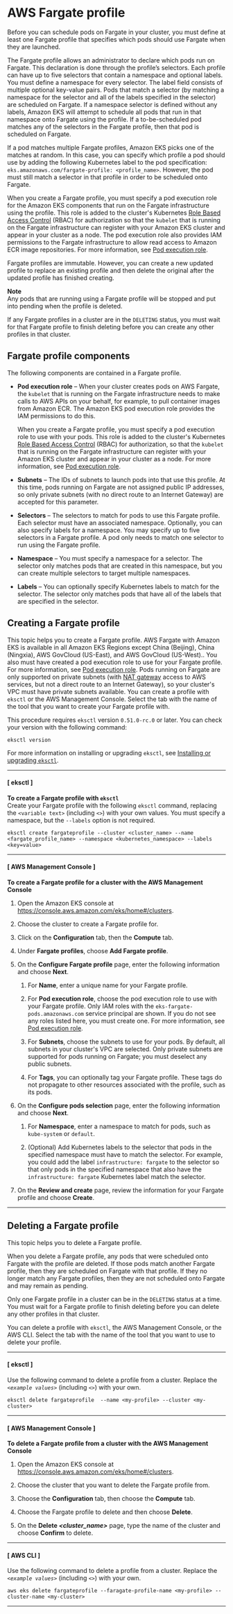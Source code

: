 # AWS Fargate profile<a name="fargate-profile"></a>

Before you can schedule pods on Fargate in your cluster, you must define at least one Fargate profile that specifies which pods should use Fargate when they are launched\.

The Fargate profile allows an administrator to declare which pods run on Fargate\. This declaration is done through the profile’s selectors\. Each profile can have up to five selectors that contain a namespace and optional labels\. You must define a namespace for every selector\. The label field consists of multiple optional key\-value pairs\. Pods that match a selector \(by matching a namespace for the selector and all of the labels specified in the selector\) are scheduled on Fargate\. If a namespace selector is defined without any labels, Amazon EKS will attempt to schedule all pods that run in that namespace onto Fargate using the profile\. If a to\-be\-scheduled pod matches any of the selectors in the Fargate profile, then that pod is scheduled on Fargate\.

If a pod matches multiple Fargate profiles, Amazon EKS picks one of the matches at random\. In this case, you can specify which profile a pod should use by adding the following Kubernetes label to the pod specification: `eks.amazonaws.com/fargate-profile: <profile_name>`\. However, the pod must still match a selector in that profile in order to be scheduled onto Fargate\.

When you create a Fargate profile, you must specify a pod execution role for the Amazon EKS components that run on the Fargate infrastructure using the profile\. This role is added to the cluster's Kubernetes [Role Based Access Control](https://kubernetes.io/docs/admin/authorization/rbac/) \(RBAC\) for authorization so that the `kubelet` that is running on the Fargate infrastructure can register with your Amazon EKS cluster and appear in your cluster as a node\. The pod execution role also provides IAM permissions to the Fargate infrastructure to allow read access to Amazon ECR image repositories\. For more information, see [Pod execution role](pod-execution-role.md)\.

Fargate profiles are immutable\. However, you can create a new updated profile to replace an existing profile and then delete the original after the updated profile has finished creating\.

**Note**  
Any pods that are running using a Fargate profile will be stopped and put into pending when the profile is deleted\.

If any Fargate profiles in a cluster are in the `DELETING` status, you must wait for that Fargate profile to finish deleting before you can create any other profiles in that cluster\.

## Fargate profile components<a name="fargate-profile-components"></a>

The following components are contained in a Fargate profile\.
+ **Pod execution role** – When your cluster creates pods on AWS Fargate, the `kubelet` that is running on the Fargate infrastructure needs to make calls to AWS APIs on your behalf, for example, to pull container images from Amazon ECR\. The Amazon EKS pod execution role provides the IAM permissions to do this\.

  When you create a Fargate profile, you must specify a pod execution role to use with your pods\. This role is added to the cluster's Kubernetes [Role Based Access Control](https://kubernetes.io/docs/admin/authorization/rbac/) \(RBAC\) for authorization, so that the `kubelet` that is running on the Fargate infrastructure can register with your Amazon EKS cluster and appear in your cluster as a node\. For more information, see [Pod execution role](pod-execution-role.md)\.
+ **Subnets** – The IDs of subnets to launch pods into that use this profile\. At this time, pods running on Fargate are not assigned public IP addresses, so only private subnets \(with no direct route to an Internet Gateway\) are accepted for this parameter\.
+ **Selectors** – The selectors to match for pods to use this Fargate profile\. Each selector must have an associated namespace\. Optionally, you can also specify labels for a namespace\. You may specify up to five selectors in a Fargate profile\. A pod only needs to match one selector to run using the Fargate profile\.
+ **Namespace** – You must specify a namespace for a selector\. The selector only matches pods that are created in this namespace, but you can create multiple selectors to target multiple namespaces\.
+ **Labels** – You can optionally specify Kubernetes labels to match for the selector\. The selector only matches pods that have all of the labels that are specified in the selector\. 

## Creating a Fargate profile<a name="create-fargate-profile"></a>

This topic helps you to create a Fargate profile\. AWS Fargate with Amazon EKS is available in all Amazon EKS Regions except China \(Beijing\), China \(Ningxia\), AWS GovCloud \(US\-East\), and AWS GovCloud \(US\-West\)\.\. You also must have created a pod execution role to use for your Fargate profile\. For more information, see [Pod execution role](pod-execution-role.md)\. Pods running on Fargate are only supported on private subnets \(with [NAT gateway](https://docs.aws.amazon.com/vpc/latest/userguide/vpc-nat-gateway.html) access to AWS services, but not a direct route to an Internet Gateway\), so your cluster's VPC must have private subnets available\. You can create a profile with `eksctl` or the AWS Management Console\. Select the tab with the name of the tool that you want to create your Fargate profile with\.

This procedure requires `eksctl` version `0.51.0-rc.0` or later\. You can check your version with the following command:

```
eksctl version
```

For more information on installing or upgrading `eksctl`, see [Installing or upgrading `eksctl`](eksctl.md#installing-eksctl)\.

------
#### [ eksctl ]

**To create a Fargate profile with `eksctl`**  
Create your Fargate profile with the following `eksctl` command, replacing the `<variable text>` \(including `<>`\) with your own values\. You must specify a namespace, but the `--labels` option is not required\.

```
eksctl create fargateprofile --cluster <cluster_name> --name <fargate_profile_name> --namespace <kubernetes_namespace> --labels <key=value>
```

------
#### [ AWS Management Console ]<a name="create-fargate-profile-console"></a>

**To create a Fargate profile for a cluster with the AWS Management Console**

1. Open the Amazon EKS console at [https://console\.aws\.amazon\.com/eks/home\#/clusters](https://console.aws.amazon.com/eks/home#/clusters)\.

1. Choose the cluster to create a Fargate profile for\.

1. Click on the **Configuration** tab, then the **Compute** tab\.

1. Under **Fargate profiles**, choose **Add Fargate profile**\.

1. On the **Configure Fargate profile** page, enter the following information and choose **Next**\.

   1. For **Name**, enter a unique name for your Fargate profile\.

   1. For **Pod execution role**, choose the pod execution role to use with your Fargate profile\. Only IAM roles with the `eks-fargate-pods.amazonaws.com` service principal are shown\. If you do not see any roles listed here, you must create one\. For more information, see [Pod execution role](pod-execution-role.md)\.

   1. For **Subnets**, choose the subnets to use for your pods\. By default, all subnets in your cluster's VPC are selected\. Only private subnets are supported for pods running on Fargate; you must deselect any public subnets\.

   1. For **Tags**, you can optionally tag your Fargate profile\. These tags do not propagate to other resources associated with the profile, such as its pods\.

1. On the **Configure pods selection** page, enter the following information and choose **Next**\.

   1. For **Namespace**, enter a namespace to match for pods, such as `kube-system` or `default`\.

   1. \(Optional\) Add Kubernetes labels to the selector that pods in the specified namespace must have to match the selector\. For example, you could add the label `infrastructure: fargate` to the selector so that only pods in the specified namespace that also have the `infrastructure: fargate` Kubernetes label match the selector\.

1. On the **Review and create** page, review the information for your Fargate profile and choose **Create**\.

------

## Deleting a Fargate profile<a name="delete-fargate-profile"></a>

This topic helps you to delete a Fargate profile\. 

When you delete a Fargate profile, any pods that were scheduled onto Fargate with the profile are deleted\. If those pods match another Fargate profile, then they are scheduled on Fargate with that profile\. If they no longer match any Fargate profiles, then they are not scheduled onto Fargate and may remain as pending\.

Only one Fargate profile in a cluster can be in the `DELETING` status at a time\. You must wait for a Fargate profile to finish deleting before you can delete any other profiles in that cluster\. 

You can delete a profile with `eksctl`, the AWS Management Console, or the AWS CLI\. Select the tab with the name of the tool that you want to use to delete your profile\.

------
#### [ eksctl ]

Use the following command to delete a profile from a cluster\. Replace the *`<example values>`* \(including *`<>`*\) with your own\.

```
eksctl delete fargateprofile  --name <my-profile> --cluster <my-cluster>
```

------
#### [ AWS Management Console ]

**To delete a Fargate profile from a cluster with the AWS Management Console**

1. Open the Amazon EKS console at [https://console\.aws\.amazon\.com/eks/home\#/clusters](https://console.aws.amazon.com/eks/home#/clusters)\.

1. Choose the cluster that you want to delete the Fargate profile from\.

1. Choose the **Configuration** tab, then choose the **Compute** tab\.

1. Choose the Fargate profile to delete and then choose **Delete**\.

1. On the **Delete *<cluster\_name>*** page, type the name of the cluster and choose **Confirm** to delete\.

------
#### [ AWS CLI ]

Use the following command to delete a profile from a cluster\. Replace the *`<example values>`* \(including *`<>`*\) with your own\.

```
aws eks delete fargateprofile --faragate-profile-name <my-profile> --cluster-name <my-cluster>
```

------